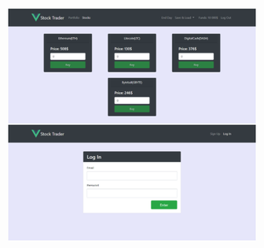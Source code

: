 ![](https://github.com/nikitastryuk/VueJs-Stock-Trader/blob/master/1.png)
![](https://github.com/nikitastryuk/VueJs-Stock-Trader/blob/master/2.png)
